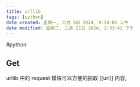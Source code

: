 ```yaml
---
title: urllib
tags: [python]
date created: 星期一, 二月 5日 2024, 9:24:05 上午
date modified: 星期三, 二月 21日 2024, 2:33:42 下午
---
```


#python 
## Get
urllib 中的 request 模块可以方便的抓取 [[url]] 内容,
